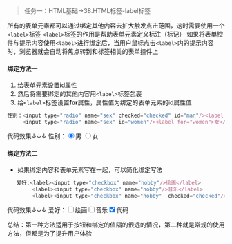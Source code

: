 > 任务一：HTML基础->38.HTML标签-label标签

所有的表单元素都可以通过绑定其他内容去扩大触发点击范围，这时需要使用一个`<label>`标签
`<label>`标签的作用是帮助表单元素定义标注（标记）
如果将表单控件与提示内容使用`<label>`进行绑定后，当用户鼠标点击`<label>`内的提示内容时，浏览器就会自动将焦点转到和标签相关的表单控件上

#### 绑定方法一
1. 给表单元素设置id属性
2. 然后将需要绑定的其他内容用`<label>`标签包裹
3. 给`<label>`标签设置**for**属性，属性值为绑定的表单元素的id属性值
```js
性别：<input type="radio" name="sex" checked="checked" id="man"/><label for="man">男</label> 
     <input type="radio" name="sex" id="women"/><label for="women">女</label> 
``` 
代码效果↓↓↓
    性别：<input type="radio" name="sex" checked="checked" id="man"/><label for="man">男</label> <input type="radio" name="sex" id="women"/><label for="women">女</label> 

#### 绑定方法二
- 如果绑定内容和表单元素写在一起，可以简化绑定写法

 ```js
    爱好:<label><input type="checkbox" name="hobby"/>绘画</label>
         <label><input type="checkbox" name="hobby"/>音乐</label>
         <label><input type="checkbox" name="hobby"  checked="checked"/>代码</label>
``` 
代码效果↓↓↓
爱好：<label><input type="checkbox" name="hobby"/>绘画</label><label><input type="checkbox" name="hobby"/>音乐</label><label><input type="checkbox" name="hobby"  checked="checked"/>代码</label>

总结：第一种方法适用于按钮和绑定的值隔的很远的情况，第二种就是常规的使用方法，但都是为了提升用户体验